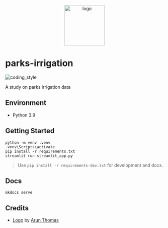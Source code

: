 <div align="center">
    <img src="https://cdn0.iconfinder.com/data/icons/citycons/150/Citycons_park-512.png" alt="logo" height="128">
</div>

# parks-irrigation

![coding_style](https://img.shields.io/badge/code%20style-black-000000.svg)

A study on parks irrigation data

## Environment

- Python 3.9

## Getting Started

    python -m venv .venv
    .venv\Scripts\activate
    pip install -r requirements.txt
    streamlit run streamlit_app.py

> Use `pip install -r requirements-dev.txt` for development and docs.

## Docs

    mkdocs serve

## Credits

- [Logo][1] by [Arun Thomas][2]

[1]: https://www.iconfinder.com/icons/1342932/bench_citycons_park_relax_tree_icon
[2]: https://www.iconfinder.com/arunxthomas
